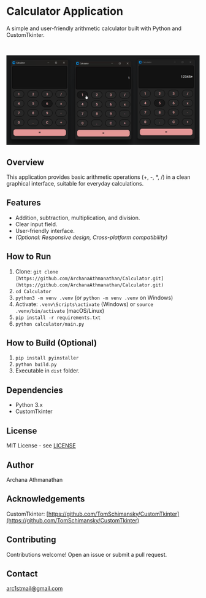 # Calculator Application

A simple and user-friendly arithmetic calculator built with Python and CustomTkinter. 

<br>

![Calculator Screenshot](./screenshot.png) 

## Overview

This application provides basic arithmetic operations (+, -, \*, /) in a clean graphical interface, suitable for everyday calculations.

## Features

*   Addition, subtraction, multiplication, and division.
*   Clear input field.
*   User-friendly interface.
*   *(Optional: Responsive design, Cross-platform compatibility)*

## How to Run

1.  Clone: `git clone [https://github.com/ArchanaAthmanathan/Calculator.git](https://github.com/ArchanaAthmanathan/Calculator.git)`
2.  `cd Calculator`
3.  `python3 -m venv .venv` (or `python -m venv .venv` on Windows)
4.  Activate: `.venv\Scripts\activate` (Windows) or `source .venv/bin/activate` (macOS/Linux)
5.  `pip install -r requirements.txt`
6.  `python calculator/main.py`

## How to Build (Optional)

1.  `pip install pyinstaller`
2.  `python build.py`
3.  Executable in `dist` folder.

## Dependencies

*   Python 3.x
*   CustomTkinter

## License

MIT License - see [LICENSE](LICENSE)

## Author

Archana Athmanathan

## Acknowledgements

CustomTkinter: [https://github.com/TomSchimansky/CustomTkinter](https://github.com/TomSchimansky/CustomTkinter)

## Contributing

Contributions welcome! Open an issue or submit a pull request.

## Contact

arc1stmail@gmail.com